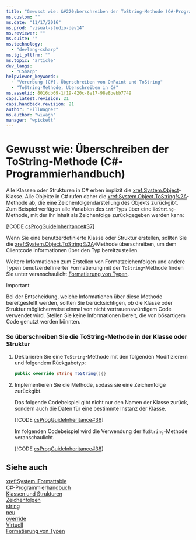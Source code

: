 ```yaml
---
title: "Gewusst wie: &#220;berschreiben der ToString-Methode (C#-Programmierhandbuch) | Microsoft Docs"
ms.custom: ""
ms.date: "11/17/2016"
ms.prod: "visual-studio-dev14"
ms.reviewer: ""
ms.suite: ""
ms.technology: 
  - "devlang-csharp"
ms.tgt_pltfrm: ""
ms.topic: "article"
dev_langs: 
  - "CSharp"
helpviewer_keywords: 
  - "Vererbung [C#], Überschreiben von OnPaint und ToString"
  - "ToString-Methode, Überschreiben in C#"
ms.assetid: 8016db69-1f19-420c-8e17-98e8bebb7749
caps.latest.revision: 21
caps.handback.revision: 21
author: "BillWagner"
ms.author: "wiwagn"
manager: "wpickett"
---
```

# Gewusst wie: &#220;berschreiben der ToString-Methode (C#-Programmierhandbuch)
Alle Klassen oder Strukturen in C\# erben implizit die <xref:System.Object>\-Klasse.  Alle Objekte in C\# rufen daher die <xref:System.Object.ToString%2A>\-Methode ab, die eine Zeichenfolgendarstellung des Objekts zurückgibt.  Zum Beispiel verfügen alle Variablen des `int`\-Typs über eine `ToString`\-Methode, mit der ihr Inhalt als Zeichenfolge zurückgegeben werden kann:  
  
 [!CODE [csProgGuideInheritance#37](../CodeSnippet/VS_Snippets_VBCSharp/csProgGuideInheritance#37)]  
  
 Wenn Sie eine benutzerdefinierte Klasse oder Struktur erstellen, sollten Sie die <xref:System.Object.ToString%2A>\-Methode überschreiben, um dem Clientcode Informationen über den Typ bereitzustellen.  
  
 Weitere Informationen zum Erstellen von Formatzeichenfolgen und andere Typen benutzerdefinierter Formatierung mit der `ToString`\-Methode finden Sie unter veranschaulicht [Formatierung von Typen](../Topic/Formatting%20Types%20in%20the%20.NET%20Framework.md).  
  
> [!IMPORTANT]
>  Bei der Entscheidung, welche Informationen über diese Methode bereitgestellt werden, sollten Sie berücksichtigen, ob die Klasse oder Struktur möglicherweise einmal von nicht vertrauenswürdigem Code verwendet wird.  Stellen Sie keine Informationen bereit, die von bösartigem Code genutzt werden könnten.  
  
### So überschreiben Sie die ToString\-Methode in der Klasse oder Struktur  
  
1.  Deklarieren Sie eine `ToString`\-Methode mit den folgenden Modifizierern und folgendem Rückgabetyp:  
  
    ```c#  
    public override string ToString(){}  
    ```  
  
2.  Implementieren Sie die Methode, sodass sie eine Zeichenfolge zurückgibt.  
  
     Das folgende Codebeispiel gibt nicht nur den Namen der Klasse zurück, sondern auch die Daten für eine bestimmte Instanz der Klasse.  
  
     [!CODE [csProgGuideInheritance#36](../CodeSnippet/VS_Snippets_VBCSharp/csProgGuideInheritance#36)]  
  
     Im folgenden Codebeispiel wird die Verwendung der `ToString`\-Methode veranschaulicht.  
  
     [!CODE [csProgGuideInheritance#38](../CodeSnippet/VS_Snippets_VBCSharp/csProgGuideInheritance#38)]  
  
## Siehe auch  
 <xref:System.IFormattable>   
 [C\#\-Programmierhandbuch](../../../csharp/programming-guide/index.md)   
 [Klassen und Strukturen](../../../csharp/programming-guide/classes-and-structs/index.md)   
 [Zeichenfolgen](../../../csharp/programming-guide/strings/index.md)   
 [string](../../../csharp/language-reference/keywords/string.md)   
 [neu](../../../csharp/language-reference/keywords/new.md)   
 [override](../../../csharp/language-reference/keywords/override.md)   
 [Virtuell](../../../csharp/language-reference/keywords/virtual.md)   
 [Formatierung von Typen](../Topic/Formatting%20Types%20in%20the%20.NET%20Framework.md)
